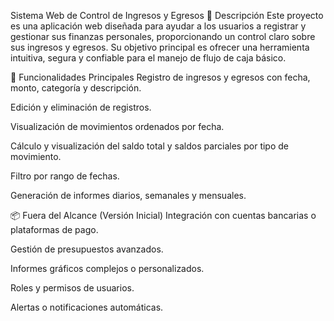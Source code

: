 Sistema Web de Control de Ingresos y Egresos
📌 Descripción
Este proyecto es una aplicación web diseñada para ayudar a los usuarios a registrar y gestionar sus finanzas personales, proporcionando un control claro sobre sus ingresos y egresos. Su objetivo principal es ofrecer una herramienta intuitiva, segura y confiable para el manejo de flujo de caja básico.

🚀 Funcionalidades Principales
Registro de ingresos y egresos con fecha, monto, categoría y descripción.

Edición y eliminación de registros.

Visualización de movimientos ordenados por fecha.

Cálculo y visualización del saldo total y saldos parciales por tipo de movimiento.

Filtro por rango de fechas.

Generación de informes diarios, semanales y mensuales.

📦 Fuera del Alcance (Versión Inicial)
Integración con cuentas bancarias o plataformas de pago.

Gestión de presupuestos avanzados.

Informes gráficos complejos o personalizados.

Roles y permisos de usuarios.

Alertas o notificaciones automáticas.
